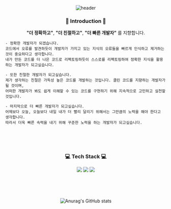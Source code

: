 <div align=center>

  ![header](https://capsule-render.vercel.app/api?type=waving&color=auto&height=150&section=header&text=Backend%20Engineer%20"강하렴"&fontSize=50)
  
### 🌱 Introduction 🌱
  **"더 정확하고"**, **"더 친절하고"**, **"더 빠른 개발자"** 를 지향합니다.
  
  <div align=left>
    
    - 정확한 개발자가 되겠습니다. 
    코드에서 오류를 발견하듯이 개발자가 가지고 있는 지식의 오류들을 빠르게 인식하고 제거하는 것이 중요하다고 생각합니다. 
    내가 만든 코드를 더 나은 코드로 리펙토링하듯이 스스로를 리펙토링하여 정확한 지식을 활용하는 개발자가 되고싶습니다. 

    - 또한 친절한 개발자가 되고싶습니다. 
    제가 생각하는 친절은 가독성 높은 코드를 개발하는 것입니다. 클린 코드를 지향하는 개발자가 될 것이며,  
    어떠한 개발자가 봐도 쉽게 이해할 수 있는 코드를 구현하기 위해 지속적으로 고민하고 실천할 것입니다.

    - 마지막으로 더 빠른 개발자가 되고싶습니다.
    어제보다 오늘, 오늘보다 내일 내가 더 빨리 달리기 위해서는 그만큼의 노력을 해야 한다고 생각합니다. 
    따라서 더욱 빠른 속력을 내기 위해 꾸준한 노력을 하는 개발자가 되고싶습니다.  

  <br/><br/><br/>

 <div align=center>
    
### 💻 Tech Stack 💻
  
  <img src="https://img.shields.io/badge/java-E34F26?style=for-the-badge&logo=java&logoColor=white">
  <img src="https://img.shields.io/badge/spring-6DB33F?style=for-the-badge&logo=spring&logoColor=white">
<img src="https://img.shields.io/badge/mysql-02569B?style=for-the-badge&logo=mysql&logoColor=white">

  <br/><br/><br/>
  
![Anurag's GitHub stats](https://github-readme-stats.vercel.app/api?username=kangharyeom&show_icons=true&theme=radical)

  <br/><br/><br/>
  

  
  <br/>
  
  
  
  </div>
